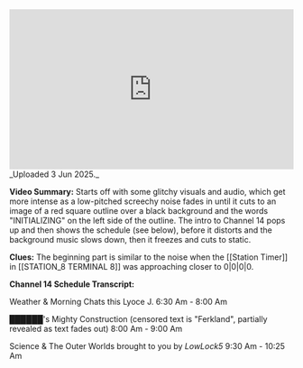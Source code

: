 
<iframe 
  src="https://drive.google.com/file/d/194vZ_Qi7g_7fkebMFjklVH450H1dnsC5/preview"  
  style="width:100%; aspect-ratio:16/9; border:0;"
  allowfullscreen>
</iframe>
_Uploaded 3 Jun 2025._

**Video Summary:** Starts off with some glitchy visuals and audio, which get more intense as a low-pitched screechy noise fades in until it cuts to an image of a red square outline over a black background and the words "INITIALIZING" on the left side of the outline. The intro to Channel 14 pops up and then shows the schedule (see below), before it distorts and the background music slows down, then it freezes and cuts to static.

**Clues:** The beginning part is similar to the noise when the [[Station Timer]] in [[STATION_8 TERMINAL 8]] was approaching closer to 0|0|0|0.

**Channel 14 Schedule Transcript:**

Weather & Morning Chats this Lyoce J.
6:30 Am - 8:00 Am

██████'s Mighty Construction (censored text is "Ferkland", partially revealed as text fades out)
8:00 Am - 9:00 Am

Science & The Outer Worlds brought to you by _LowLock5_
9:30 Am - 10:25 Am